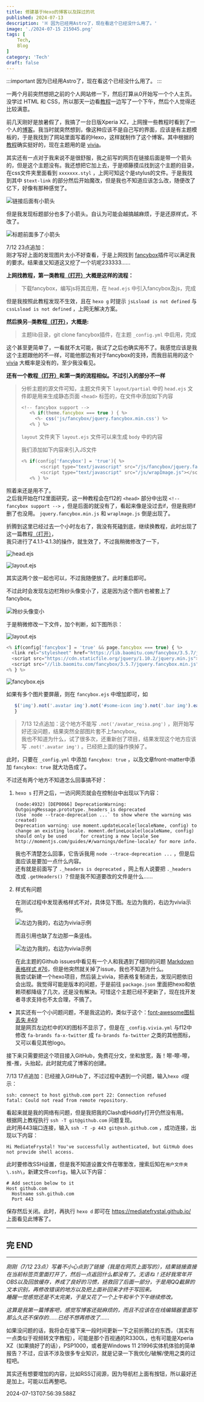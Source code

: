 ```yaml
---
title: 修建基于Hexo的博客以及踩过的坑
published: 2024-07-13
description: '※ 因为已经用Astro了，现在看这个已经没什么用了。'
image: './2024-07-15 215045.png'
tags: [
    Tech,
    Blog
]
category: 'Tech'
draft: false 
---
```


:::important
因为已经用Astro了，现在看这个已经没什么用了。
:::

一两个月前突然想把之前的个人网站修一下，然后打算从0开始写一个个人主页。没学过 HTML 和 CSS，所以那天一边看[教程](<https://developer.mozilla.org/zh-CN/docs/Learn>)一边写了一个下午，然后个人觉得还比较满意。

前几天刚好是放暑假了，我搞了一台日版Xperia XZ，上网搜一些教程时看到了一个人的[博客](<https://blog.shinoaa.com/2024/01/01/Sony Xperia 5/>)。我当时就突然想到，像这种应该不是自己写的界面，应该是有主题模板的，于是我找到了网站里面写着的Hexo，这样就制作了这个博客。其中根据的[教程](<https://blog.csdn.net/cat_bayi/article/details/128725230>)确实挺好的，现在主题用的是 [vivia](<https://github.com/saicaca/hexo-theme-vivia>)。

其实还有一点对于我来说不是很舒服，我之前写的网页在链接后面是带一个箭头的，但是这个主题没有。我还想把它加上去，于是顺藤摸瓜找到这个主题的目录，在css文件夹里面看到 `xxxxxxx.styl` ，上网可知这个是stylus的文件。于是我找到其中 `$text-link` 的部分然后开始魔改，但是我也不知道应该怎么改，随便改了亿下，好像有那种感觉了。

![链接后面有小箭头](<./2024-07-12 210820.png>)

但是我发现标题部分也多了小箭头。自认为可能会越搞越麻烦，于是还原样式，不改了。

![标题前面多了小箭头](<./2024-07-12 210727.png>)

7/12 23点追加：  
刚才写好上面的发现图片太小不好查看，于是上网找到 [fancybox](<https://github.com/fancyapps/fancybox>)插件可以满足我的要求。结果谁又知道这又挖了一个坑呢233333......

**上网找教程，第一类教程[（打开）](<https://tianma8023.github.io/post/hexo-material-intergrate-image-display-feature/>)大概是这样的流程：**
> 下载fancybox，编写js将其应用，在 `head.ejs` 中引入fancybox及js，完成

但是我按照此教程发现不生效，且在 `hexo g` 时提示 `jsLsload is not defined` 与 `cssLsload is not defined` ，上网无解决方案。

**然后换另─类教程[（打开）](<https://alex-mcavoy.github.io/hexo/f343e158.html>)，大概是:**
> 主题lib目录，git clone fancybox插件，在主题 `_config.yml` 中启用，完成

这个甚至更简单了，一看就不太可能，我试了之后也确实用不了。我感觉应该是我这个主题跟他的不一样，可能他那边有对于fancybox的支持，而我目前用的这个 [vivia](<https://github.com/saicaca/hexo-theme-vivia>) 大概率是没有的，至少我没看见。

**还有一个教程[（打开）](<http://gaothink.top/2020/03/31/%E6%9D%82%E8%AE%B0-Hexo%E6%B7%BB%E5%8A%A0%E5%9B%BE%E7%89%87%E6%94%BE%E5%A4%A7%E5%8A%9F%E8%83%BD/>)和第一类的流程相似。不过引入的部分不一样**
> 分析主题的源文件可知，主题文件夹下 `layout/partial` 中的 `head.ejs` 文件即是用来生成静态页面 `<head>` 标签的，在文件中添加如下内容
>
> ```js
> <!-- fancybox support -->
>    <% if(theme.fancybox === true ) { %>
>      <%- css('js/fancybox/jquery.fancybox.min.css') %>
>    <% } %>
> ```
>
> `layout` 文件夹下 `layout.ejs` 文件可以来生成 `body` 中的内容
>
> 我们添加如下内容来引入JS文件
>
> ```js
> <% if(config['fancybox'] = 'true'){ %>
>        <script type="text/javascript" src="/js/fancybox/jquery.fancybox.min.js"></script>
>        <script type="text/javascript" src="/js/wrapImage.js"></script>
>    <% } %>
> ```

照着来还是用不了。  
之后我开始在f12里面研究，这一种教程会在f12的 `<head>` 部分中出现 `<!-- fancybox support -->` ，但是后面的就没有了，看起来像是没过去if，但是我把if删了也没用。 `jquery.fancybox.min.js` 和 `wraplmage.js` 倒是出现了。

折腾到这里已经过去一个小时左右了，我没有死磕到底，继续换教程，此时出现了这一篇教程[（打开）](<https://blog.csdn.net/smileyan9/article/details/124333810>)，  
我只进行了4.1.1-4.1.3的操作，就生效了，不过我稍微修改了一下，

![head.ejs](<./2024-07-13 004445.png>)

![layout.ejs](<./2024-07-13 004507.png>)

其实这两个放一起也可以，不过我随便放了。此时重启即可。

不过此时会发现左边栏玲纱头像变小了，这是因为这个图片也被套上了fancybox。

![玲纱头像变小](<./2024-07-13 014441.png>)

于是稍微修改一下文件，加个判断，如下图所示：

![layout.ejs](<./2024-07-13 014128.png>)

```js
<% if(config['fancybox'] = 'true' && page.fancybox === true) { %>
  <link rel="stylesheet" href="https://lib.baomitu.com/fancybox/3.5.7/jquery.fancybox.min.css">
  <script src="https://cdn.staticfile.org/jquery/1.10.2/jquery.min.js"></script>
  <script src="//lib.baomitu.com/fancybox/3.5.7/jquery.fancybox.min.js"> </script>
<% } %>
```

![fancybox.ejs](<./2024-07-13 121810.png>)

如果有多个图片要屏蔽，则在 `fancybox.ejs` 中增加即可，如

```js
   $('img').not('.avatar img').not('#some-icon img').not('.bar img').each(function() {
   }
```

> 7/13 12点追加：这个地方不能写 `.not('/avatar_reisa.png')` ，刚开始写好还没问题，结果突然全部图片套不上fancybox。  
我也不知道为什么，试了很多次，还重新创了项目，结果发现这个地方应该写 `.not('.avatar img')` 。已经把上面的操作换掉了。

此时，只要在 `_config.yml` 中添加 `fancybox: true` ，以及文章front-matter中添加 `fancybox: true` 就大功告成了。

不过还有两个地方不知道怎么回事搞不好：

1. `hexo s` 打开之后，一访问网页就会在控制台中出现以下内容：

    ```text
    (node:4932) [DEP0066] DeprecationWarning: OutgoingMessage.prototype._headers is deprecated
    (Use `node --trace-deprecation ...` to show where the warning was created)
    Deprecation warning: use moment.updateLocale(localeName, config) to change an existing locale. moment.defineLocale(localeName, config) should only be used     for creating a new locale See http://momentjs.com/guides/#/warnings/define-locale/ for more info.
    ```

    我也不清楚怎么回事，它告诉我用 `node --trace-deprecation ...` ，但是后面应该是要加一点什么内容。  
    还有就是前面写了 `._headers is deprecated` ，网上有人说要把 `._headers` 改成 `.getHeaders()` ？但是我不知道要改的文件是什么......

2. 样式有问题

   在测试过程中发现表格样式不对，具体见下图。左边为我的，右边为vivia示例。

   ![左边为我的，右边为vivia示例](<./2024-07-13 152057.png>)

   而且引用也缺了左边那一条竖线。

   ![左边为我的，右边为vivia示例](<./2024-07-13 152112.png>)

   在此主题的Github issues中看见有一个人和我遇到了相同的问题 [Markdown 表格样式 #76](<https://github.com/saicaca/hexo-theme-vivia/issues/76>)，但是他突然就关掉了issue，我也不知道为什么。  
   我尝试新建一个hexo项目，然后装上vivia，把表格复制进去，发现问题依旧会出现。我觉得可能是版本的问题，于是前往 `package.json` 里面把hexo和依赖项都降级了几次，还是没有解决。可惜这个主题已经不更新了，现在找开发者寻求支持也不太合理，不搞了。

- 其实还有一个小问题问题，不是我这边的，类似于这个：[font-awesome图标丢失 #49](<https://github.com/saicaca/hexo-theme-vivia/issues/49>)  
  就是网页左边栏中的X的图标不显示了，但是在 `_config.vivia.yml` 与f12中修改 `fa-brands fa-x-twitter` 成 `fa-brands fa-twitter` 之类的其他图标，又可以看见其他logo。

接下来只需要把这个项目接入GitHub，免费花分文，坐和放宽，轰！嚓-嚓-嚓，推-推，头抬起，此时就完成了博客的创建。

7/13 17点追加：已经接入GitHub了，不过过程中遇到一个问题，输入`hexo d`提示：

```text
ssh: connect to host github.com port 22: Connection refused
fatal: Could not read from remote repository.
```

看起来就是我的网络有问题，但是我把我的Clash或Hiddify打开仍然没有用。  
根据网上教程执行 `ssh -T git@github.com` 问题复现。  
此时用443端口连接，输入 `ssh -T -p 443 git@ssh.github.com` ，成功连接，出现以下内容：

```text
Hi MediateFrystal! You've successfully authenticated, but GitHub does not provide shell access.
```

此时要修改SSH设置，但是我不知道设置文件在哪里改，搜索后知在`用户文件夹\.ssh\`，新建文件`config`，输入以下内容：

```text
# Add section below to it
Host github.com
  Hostname ssh.github.com
  Port 443
```

保存然后关闭。此时，再执行 `hexo d` 即可在 <https://mediatefrystal.github.io/> 上面看见此博客了。

___

## 完 END

___

*刚刚（7/12 23点）写着不小心点到了链接（我是在网页上面写的），结果链接直接在当前标签页里面打开了，然后一点返回什么都没有了。无语ね！还好我常年开OBS以及回放缓存，养成了良好的习惯，拯救回了后面一部分，于是用QQ截屏的文本识别，再修改错误的地方以及把上面补回来才终于写回来。*  
*睡醒一觉感觉还是不太完美，于是又花了一个上午和半个下午继续修改。*

*这算是我第一篇博客吧，感觉写博客还挺麻烦的，而且不应该在在线编辑器里面写那么久还不保存的......已经不想再修改了......*

如果没问题的话，我将会在接下来一段时间更新一下之前折腾过的东西，（其实有一点类似于视频转文字教程），可能是那个百视通的R3300L，也有可能是Xperia XZ（如果搞好了的话），PSP1000，或者是Windows 11 21996实体机体验的简单报告？不过，应该不涉及很多专业知识，就是记录一下我优化/破解/使用之类的过程吧。

其实还有想要增加的内容，比如RSS订阅源，因为导航栏上面有按钮，所以最好还是加上。可能以后再整吧。

2024-07-13T07:56:39.588Z
